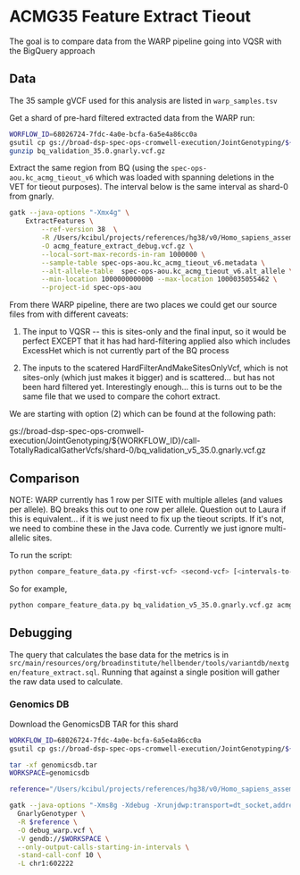 # ACMG35 Feature Extract Tieout

The goal is to compare data from the WARP pipeline going into VQSR with the BigQuery approach

## Data

The 35 sample gVCF used for this analysis are listed in `warp_samples.tsv`

Get a shard of pre-hard filtered extracted data from the WARP run:

```bash
WORFLOW_ID=68026724-7fdc-4a0e-bcfa-6a5e4a86cc0a
gsutil cp gs://broad-dsp-spec-ops-cromwell-execution/JointGenotyping/${WORKFLOW_ID}/call-TotallyRadicalGatherVcfs/shard-0/*.gnarly.vcf.gz bq_validation_35.0.gnarly.vcf.gz
gunzip bq_validation_35.0.gnarly.vcf.gz
```

Extract the same region from BQ (using the `spec-ops-aou.kc_acmg_tieout_v6` which was loaded with spanning deletions in the VET for tieout purposes).  The interval below is the same interval as shard-0 from gnarly.

```bash
gatk --java-options "-Xmx4g" \
    ExtractFeatures \
        --ref-version 38  \
        -R /Users/kcibul/projects/references/hg38/v0/Homo_sapiens_assembly38.fasta  \
        -O acmg_feature_extract_debug.vcf.gz \
        --local-sort-max-records-in-ram 1000000 \
        --sample-table spec-ops-aou.kc_acmg_tieout_v6.metadata \
        --alt-allele-table  spec-ops-aou.kc_acmg_tieout_v6.alt_allele \
        --min-location 1000000000000 --max-location 1000035055462 \
        --project-id spec-ops-aou
```

From there WARP pipeline, there are two places we could get our source files from with different caveats:


1. The input to VQSR -- this is sites-only and the final input, so it would be perfect EXCEPT that it has had hard-filtering applied also which includes ExcessHet which is not currently part of the BQ process

2. The inputs to the scatered HardFilterAndMakeSitesOnlyVcf, which is not sites-only (which just makes it bigger) and is scattered... but has not been hard filtered yet.  Interestingly enough... this is turns out to be the same file that we used to compare the cohort extract.

We are starting with option (2) which can be found at the following path:

gs://broad-dsp-spec-ops-cromwell-execution/JointGenotyping/${WORKFLOW_ID}/call-TotallyRadicalGatherVcfs/shard-0/bq_validation_v5_35.0.gnarly.vcf.gz

## Comparison

NOTE: WARP currently has 1 row per SITE with multiple alleles (and values per allele).  BQ breaks this out to one row per allele.  Question out to Laura if this is equivalent... if it is we just need to fix up the tieout scripts.  If it's not, we need to combine these in the Java code.  Currently we just ignore multi-allelic sites.

To run the script:

```bash
python compare_feature_data.py <first-vcf> <second-vcf> [<intervals-to-exclude>]
```

So for example,

```bash
python compare_feature_data.py bq_validation_v5_35.0.gnarly.vcf.gz acmg_feature_extract_debug.vcf.gz
```

## Debugging

The query that calculates the base data for the metrics is in `src/main/resources/org/broadinstitute/hellbender/tools/variantdb/nextgen/feature_extract.sql`.  Running that against a single position will gather the raw data used to calculate.

### Genomics DB

Download the GenomicsDB TAR for this shard

```bash
WORKFLOW_ID=68026724-7fdc-4a0e-bcfa-6a5e4a86cc0a
gsutil cp gs://broad-dsp-spec-ops-cromwell-execution/JointGenotyping/${WORKFLOW_ID}/call-ImportGVCFs/shard-0/attempt-2/genomicsdb.tar .

tar -xf genomicsdb.tar
WORKSPACE=genomicsdb

reference="/Users/kcibul/projects/references/hg38/v0/Homo_sapiens_assembly38.fasta"

gatk --java-options "-Xms8g -Xdebug -Xrunjdwp:transport=dt_socket,address=5005,server=y,suspend=n" \
  GnarlyGenotyper \
  -R $reference \
  -O debug_warp.vcf \
  -V gendb://$WORKSPACE \
  --only-output-calls-starting-in-intervals \
  -stand-call-conf 10 \
  -L chr1:602222
```




 



